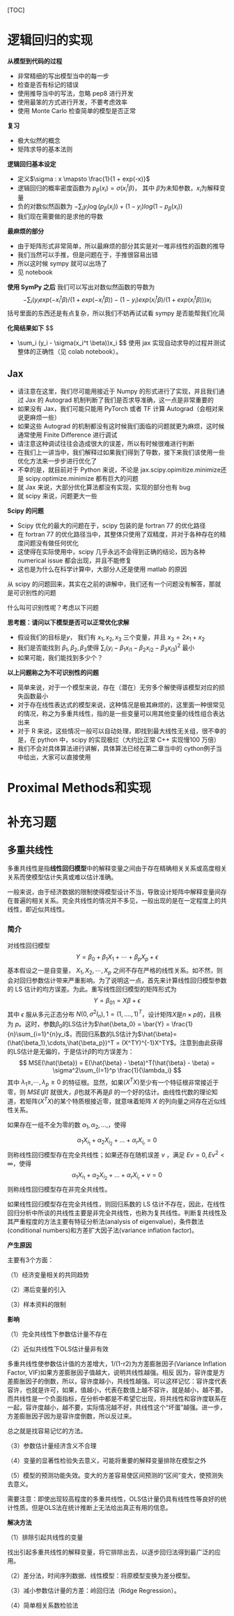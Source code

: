 [TOC]

# 逻辑回归的实现

**从模型到代码的过程**

- 非常精细的写出模型当中的每一步
- 检查是否有标记的错误
- 使用推导当中的写法，忽略 pep8 进行开发
- 使用最笨的方式进行开发，不要考虑效率
- 使用 Monte Carlo 检查简单的模型是否正常

**复习**

- 极大似然的概念
-  矩阵求导的基本法则

**逻辑回归基本设定**
- 定义$\sigma : x \mapsto \frac{1}{1 + exp(-x)}$
- 逻辑回归的概率密度函数为 $p_{\beta} (x_i ) = \sigma(x^t_i \beta)$， 其中 $\beta$为未知参数，$x_i$为解释变量
- 负的对数似然函数为 $−\sum_i y_i \log(p_{\beta} (x_i )) + (1 − y_i ) log(1 − p_{\beta} (x_i ))$
- 我们现在需要做的是求他的导数

**最麻烦的部分**

- 由于矩阵形式非常简单，所以最麻烦的部分其实是对一堆非线性的函数的推导
- 我们当然可以手推，但是问题在于，手推很容易出错
- 所以这时候 sympy 就可以出场了
- 见 notebook

**使用 SymPy 之后**
我们可以写出对数似然函数的导数为
$$
-\sum_i (y_i exp(-x_i^t \beta)/(1 + exp(-x_i^t \beta)) - (1 - y_i)exp(x_i^t \beta)/(1 + exp(x_i^t \beta)))x_i
$$
括号里面的东西还是有点复杂，所以我们不妨再试试看 sympy 是否能帮我们化简

**化简结果如下**
$$
- \sum_i (y_i - \sigma(x_i^t \beta))x_i
$$
使用 jax 实现自动求导的过程并测试整体的正确性（见 colab notebook）。

## Jax

- 请注意在这里，我们尽可能用接近于 Numpy 的形式进行了实现，并且我们通过 Jax 的 Autograd 机制判断了我们是否求导准确，这一点是非常重要的
- 如果没有 Jax，我们可能只能用 PyTorch 或者 TF 计算 Autograd（会相对来说更麻烦一些）
- 如果这些 Autograd 的机制都没有这时候我们面临的问题就更为麻烦，这时候通常使用 Finite Difference 进行调试
- 请注意这种调试往往会造成很大的误差，所以有时候很难进行判断
- 在我们上一讲当中，我们解释过如果我们得到了导数，接下来我们该使用一些优化方法来一步步进行优化了
- 不幸的是，就目前对于 Python 来说，不论是 jax.scipy.opimitize.minimize还是 scipy.optimize.minimize 都有巨大的问题
- 就 Jax 来说，大部分优化算法都没有实现，实现的部分也有 bug
- 就 scipy 来说，问题更大一些

**Scipy 的问题**

- Scipy 优化的最大的问题在于，scipy 包装的是 fortran 77 的优化路径
- 在 fortran 77 的优化路径当中，其整体只使用了双精度，并对于各种存在的精度问题没有做任何优化
- 这使得在实际使用中，scipy 几乎永远不会得到正确的结论，因为各种numerical issue 都会出现，并且不能修复
- 这也是为什么在科学计算中，大部分人还是使用 matlab 的原因

从 scipy 的问题回来，其实在之前的讲解中，我们还有一个问题没有解答，那就是可识别性的问题

什么叫可识别性呢？考虑以下问题

**思考题：请问以下模型是否可以正常优化求解**

- 假设我们的目标是$y$， 我们有 $x_1,x_2,x_3$ 三个变量，并且 $x_3 = 2x_1 + x_2$
- 我们是否能找到 $\beta_1, \beta_2, \beta_3$使得 $\sum_i (y_i - \beta_1x_{i1} - \beta_2 x_{i2} - \beta_3 x_{i3})^2$ 最小
- 如果可能，我们能找到多少个？

**以上问题称之为不可识别性的问题**

- 简单来说，对于一个模型来说，存在（潜在）无穷多个解使得该模型对应的损失函数最小
- 对于存在线性表达式的模型来说，这种情况是极其麻烦的，这里面一种很常见的情况，称之为多重共线性，指的是一些变量可以用其他变量的线性组合表达出来
- 对于 R 来说，这些情况一般可以自动处理，即找到最大线性无关组，很不幸的是，在 python 中，scipy 的实现极烂（大约比正常 C++ 实现慢100 万倍）
- 我们不会对具体算法进行讲解，具体算法已经在第二章当中的 cython例子当中给出，大家可以直接使用



















# Proximal Methods和实现



















# 补充习题

















































































































































































## 多重共线性

多重共线性是指**线性回归模型**中的解释变量之间由于存在精确相关关系或高度相关关系而使模型估计失真或难以估计准确。

一般来说，由于经济数据的限制使得模型设计不当，导致设计矩阵中解释变量间存在普遍的相关关系。完全共线性的情况并不多见，一般出现的是在一定程度上的共线性，即近似共线性。

### 简介

对线性回归模型
$$
Y = \beta_0 + \beta_1X_1 + \cdots + \beta_pX_p + \epsilon
$$
基本假设之一是自变量， $X_1,X_2,\cdots,X_p$ 之间不存在严格的线性关系。如不然，则会对回归参数估计带来严重影响。为了说明这一点，首先来计算线性回归模型参数的 LS 估计的均方误差。为此。重写线性回归模型的矩阵形式为
$$
Y = \beta_01 = X\beta + \epsilon
$$
其中 $\epsilon$ 服从多元正态分布 $N(0, \sigma^2 I_n), 1 = (1,....,1)^T$，设计矩阵$X$是$n \times p$的，且秩为 $p$。这时，参数$\beta_0$的LS估计为$\hat{\beta_0} = \bar{Y} = \frac{1}{n}\sum_{i=1}^{n}y_i$，而回归系数的LS估计为$\hat{\beta}=(\hat{\beta_1},\cdots,\hat{\beta_p})^T = (X^TY)^{-1}X^TY$。注意到由此获得的LS估计是无偏的，于是估计$\hat{\beta}$的均方误差为：
$$
MSE(\hat{\beta}) = E(\hat{\beta} - \beta)^T(\hat{\beta} - \beta) = \sigma^2\sum_{I=1}^p \frac{1}{\lambda_i}
$$
其中 $\lambda_1 \geq, \cdots, \lambda_p \geq 0$ 的特征根。显然，如果$(X^TX)$至少有一个特征根非常接近于零，则 $MSE(\hat{\beta})$ 就很大，$\hat{\beta}$也就不再是$\beta$ 的一个好的估计。由线性代数的理论知道，若矩阵$(X^TX)$的某个特质根接近零，就意味着矩阵 $X$ 的列向量之间存在近似线性关系。

如果存在一组不全为零的数 $\alpha_1,\alpha_2,...,$，使得

$$
\alpha_1 X_{i_1} + \alpha_2X_{i_2} + ... + \alpha_rX_{i_r} = 0
$$
则称线性回归模型存在完全共线性；如果还存在随机误差 $v$ ，满足 $Ev = 0, Ev^2 < \infty$，使得
$$
\alpha_1 X_{i_1} + \alpha_2X_{i_2} + ... + \alpha_rX_{i_r} + v = 0
$$
则称线性回归模型存在非完全共线性。

如果线性回归模型存在完全共线性，则回归系数的 LS 估计不存在，因此，在线性回归分析中所谈的共线性主要是非完全共线性，也称为复共线性。判断复共线性及其严重程度的方法主要有特征分析法(analysis of eigenvalue)，条件数法 (conditional numbers)和方差扩大因子法(variance inflation factor)。

**产生原因**

主要有3个方面：

（1）经济变量相关的共同趋势

（2）滞后变量的引入

（3）样本资料的限制

**影响**

（1）完全共线性下参数估计量不存在

（2）近似共线性下OLS估计量非有效

多重共线性使参数估计值的方差增大，1/(1-r2)为方差膨胀因子(Variance Inflation Factor, VIF)如果方差膨胀因子值越大，说明共线性越强。相反 因为，容许度是方差膨胀因子的倒数，所以，容许度越小，共线性越强。可以这样记忆：容许度代表容许，也就是许可，如果，值越小，代表在数值上越不容许，就是越小，越不要。而共线性是一个负面指标，在分析中都是不希望它出现，将共线性和容许度联系在一起，容许度越小，越不要，实际情况越不好，共线性这个“坏蛋”越强。进一步，方差膨胀因子因为是容许度倒数，所以反过来。

总之就是找容易记忆的方法。

（3）参数估计量经济含义不合理

（4）变量的显著性检验失去意义，可能将重要的解释变量排除在模型之外

（5）模型的预测功能失效。变大的方差容易使区间预测的“区间”变大，使预测失去意义。

需要注意：即使出现较高程度的多重共线性，OLS估计量仍具有线性性等良好的统计性质。但是OLS法在统计推断上无法给出真正有用的信息。

**解决方法**

（1）排除引起共线性的变量

找出引起多重共线性的解释变量，将它排除出去，以逐步回归法得到最广泛的应用。

（2）差分法，时间序列数据、线性模型：将原模型变换为差分模型。

（3）减小参数估计量的方差：岭回归法（Ridge Regression）。

（4）简单相关系数检验法






